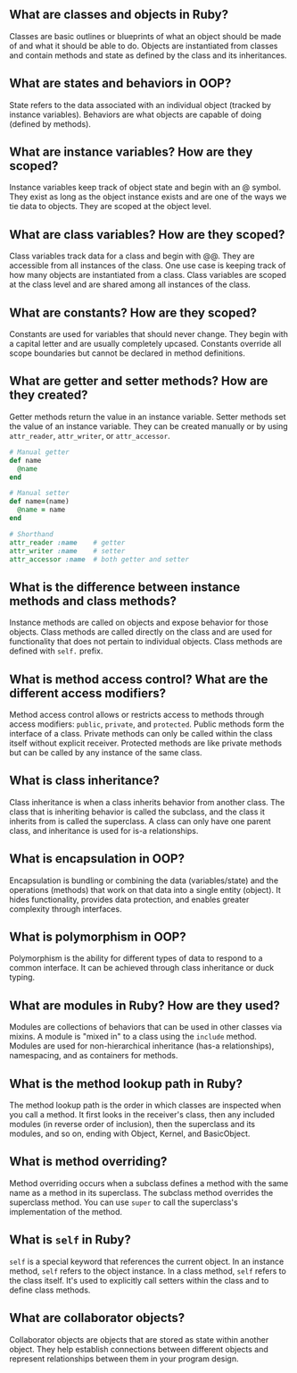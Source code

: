 ## What are classes and objects in Ruby?
Classes are basic outlines or blueprints of what an object should be made of and what it should be able to do. Objects are instantiated from classes and contain methods and state as defined by the class and its inheritances.

## What are states and behaviors in OOP?
State refers to the data associated with an individual object (tracked by instance variables). Behaviors are what objects are capable of doing (defined by methods).

## What are instance variables? How are they scoped?
Instance variables keep track of object state and begin with an @ symbol. They exist as long as the object instance exists and are one of the ways we tie data to objects. They are scoped at the object level.

## What are class variables? How are they scoped?
Class variables track data for a class and begin with @@. They are accessible from all instances of the class. One use case is keeping track of how many objects are instantiated from a class. Class variables are scoped at the class level and are shared among all instances of the class.

## What are constants? How are they scoped?
Constants are used for variables that should never change. They begin with a capital letter and are usually completely upcased. Constants override all scope boundaries but cannot be declared in method definitions.

## What are getter and setter methods? How are they created?
Getter methods return the value in an instance variable. Setter methods set the value of an instance variable. They can be created manually or by using `attr_reader`, `attr_writer`, or `attr_accessor`.

```ruby
# Manual getter
def name
  @name
end

# Manual setter
def name=(name)
  @name = name
end

# Shorthand
attr_reader :name    # getter
attr_writer :name    # setter
attr_accessor :name  # both getter and setter
```

## What is the difference between instance methods and class methods?
Instance methods are called on objects and expose behavior for those objects. Class methods are called directly on the class and are used for functionality that does not pertain to individual objects. Class methods are defined with `self.` prefix.

## What is method access control? What are the different access modifiers?
Method access control allows or restricts access to methods through access modifiers: `public`, `private`, and `protected`. Public methods form the interface of a class. Private methods can only be called within the class itself without explicit receiver. Protected methods are like private methods but can be called by any instance of the same class.

## What is class inheritance?
Class inheritance is when a class inherits behavior from another class. The class that is inheriting behavior is called the subclass, and the class it inherits from is called the superclass. A class can only have one parent class, and inheritance is used for is-a relationships.

## What is encapsulation in OOP?
Encapsulation is bundling or combining the data (variables/state) and the operations (methods) that work on that data into a single entity (object). It hides functionality, provides data protection, and enables greater complexity through interfaces.

## What is polymorphism in OOP?
Polymorphism is the ability for different types of data to respond to a common interface. It can be achieved through class inheritance or duck typing.

## What are modules in Ruby? How are they used?
Modules are collections of behaviors that can be used in other classes via mixins. A module is "mixed in" to a class using the `include` method. Modules are used for non-hierarchical inheritance (has-a relationships), namespacing, and as containers for methods.

## What is the method lookup path in Ruby?
The method lookup path is the order in which classes are inspected when you call a method. It first looks in the receiver's class, then any included modules (in reverse order of inclusion), then the superclass and its modules, and so on, ending with Object, Kernel, and BasicObject.

## What is method overriding?
Method overriding occurs when a subclass defines a method with the same name as a method in its superclass. The subclass method overrides the superclass method. You can use `super` to call the superclass's implementation of the method.

## What is `self` in Ruby?
`self` is a special keyword that references the current object. In an instance method, `self` refers to the object instance. In a class method, `self` refers to the class itself. It's used to explicitly call setters within the class and to define class methods.

## What are collaborator objects?
Collaborator objects are objects that are stored as state within another object. They help establish connections between different objects and represent relationships between them in your program design.
